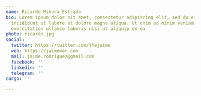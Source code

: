```yaml
---
name: Ricardo Mihura Estrada
bio: Lorem ipsum dolor sit amet, consectetur adipiscing elit, sed do eiusmod tempor
  incididunt ut labore et dolore magna aliqua. Ut enim ad minim veniam, quis nostrud
  exercitation ullamco laboris nisi ut aliquip ex ea
photo: ricardo.jpg
social:
  twitter: https://twitter.com/thejaime
  web: https://jaimeman.com
  mail: jaime.rodriguez@gmail.com
  facebook: ''
  linkedin: ''
  telegram: ''
cargo: ''

---
```

